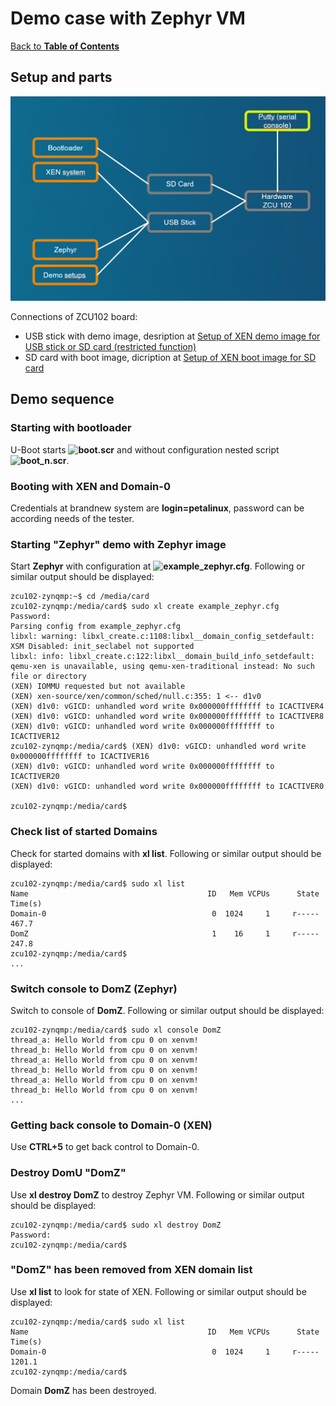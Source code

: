 # Demo case with Zephyr VM

[Back to **Table of Contents**](Readme.md)

## Setup and parts

<img src="images/Demo-Zephyr.png" alt="drawing" width="800"/>

Connections of ZCU102 board:

- USB stick with demo image, desription at [Setup of XEN demo image for USB stick or SD card (restricted function)](cr-demo-image.md)
- SD card with boot image, dicription at [Setup of XEN boot image for SD card](cr-boot-image.md)

## Demo sequence

### Starting with bootloader

U-Boot starts **![boot.scr](./configs/boot.source)** and without configuration nested script **![boot_n.scr](./configs/boot_n.source)**.

### Booting with XEN and Domain-0

Credentials at brandnew system are **login=petalinux**, password can be according needs of the tester.

### Starting "Zephyr" demo with Zephyr image

Start **Zephyr** with configuration at **![example_zephyr.cfg](./configs/example_zephyr.cfg)**. Following or similar output should be displayed:

```
zcu102-zynqmp:~$ cd /media/card
zcu102-zynqmp:/media/card$ sudo xl create example_zephyr.cfg
Password:
Parsing config from example_zephyr.cfg
libxl: warning: libxl_create.c:1108:libxl__domain_config_setdefault: XSM Disabled: init_seclabel not supported
libxl: info: libxl_create.c:122:libxl__domain_build_info_setdefault: qemu-xen is unavailable, using qemu-xen-traditional instead: No such file or directory
(XEN) IOMMU requested but not available
(XEN) xen-source/xen/common/sched/null.c:355: 1 <-- d1v0
(XEN) d1v0: vGICD: unhandled word write 0x000000ffffffff to ICACTIVER4
(XEN) d1v0: vGICD: unhandled word write 0x000000ffffffff to ICACTIVER8
(XEN) d1v0: vGICD: unhandled word write 0x000000ffffffff to ICACTIVER12
zcu102-zynqmp:/media/card$ (XEN) d1v0: vGICD: unhandled word write 0x000000ffffffff to ICACTIVER16
(XEN) d1v0: vGICD: unhandled word write 0x000000ffffffff to ICACTIVER20
(XEN) d1v0: vGICD: unhandled word write 0x000000ffffffff to ICACTIVER0

zcu102-zynqmp:/media/card$
```

### Check list of started Domains

Check for started domains with **xl list**. Following or similar output should be displayed:
```
zcu102-zynqmp:/media/card$ sudo xl list
Name                                        ID   Mem VCPUs      State   Time(s)
Domain-0                                     0  1024     1     r-----     467.7
DomZ                                         1    16     1     r-----     247.8
zcu102-zynqmp:/media/card$
...
```

### Switch console to DomZ (Zephyr)

Switch to console of **DomZ**. Following or similar output should be displayed:
```
zcu102-zynqmp:/media/card$ sudo xl console DomZ
thread_a: Hello World from cpu 0 on xenvm!
thread_b: Hello World from cpu 0 on xenvm!
thread_a: Hello World from cpu 0 on xenvm!
thread_b: Hello World from cpu 0 on xenvm!
thread_a: Hello World from cpu 0 on xenvm!
thread_b: Hello World from cpu 0 on xenvm!
...
```

### Getting back console to Domain-0 (XEN)

Use **CTRL+5** to get back control to Domain-0.

### Destroy DomU "DomZ" 
Use **xl destroy DomZ** to destroy Zephyr VM. Following or similar output should be displayed:

```
zcu102-zynqmp:/media/card$ sudo xl destroy DomZ
Password:
zcu102-zynqmp:/media/card$
```

### "DomZ" has been removed from XEN domain list

Use **xl list** to look for state of XEN. Following or similar output should be displayed:
```
zcu102-zynqmp:/media/card$ sudo xl list
Name                                        ID   Mem VCPUs      State   Time(s)
Domain-0                                     0  1024     1     r-----    1201.1
zcu102-zynqmp:/media/card$
```

Domain **DomZ** has been destroyed.
